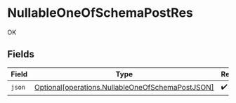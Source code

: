 # NullableOneOfSchemaPostRes

OK


## Fields

| Field                                                                                                      | Type                                                                                                       | Required                                                                                                   | Description                                                                                                |
| ---------------------------------------------------------------------------------------------------------- | ---------------------------------------------------------------------------------------------------------- | ---------------------------------------------------------------------------------------------------------- | ---------------------------------------------------------------------------------------------------------- |
| `json`                                                                                                     | [Optional[operations.NullableOneOfSchemaPostJSON]](../../models/operations/nullableoneofschemapostjson.md) | :heavy_check_mark:                                                                                         | N/A                                                                                                        |